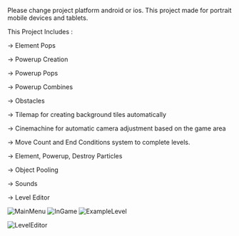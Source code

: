 Please change project platform android or ios. This project made for portrait mobile devices and tablets.

This Project Includes :

-> Element Pops

-> Powerup Creation

-> Powerup Pops

-> Powerup Combines

-> Obstacles

-> Tilemap for creating background tiles automatically

-> Cinemachine for automatic camera adjustment based on the game area

-> Move Count and End Conditions system to complete levels.

-> Element, Powerup, Destroy Particles

-> Object Pooling

-> Sounds

-> Level Editor

![MainMenu](https://github.com/user-attachments/assets/e8cf6b2a-6f6e-4e5d-91ee-6d01f56d1f02)
![InGame](https://github.com/user-attachments/assets/149e837b-1bf8-40f3-afeb-be234e1db5f6)
![ExampleLevel](https://github.com/user-attachments/assets/2bdbcdb1-0184-4478-8044-cd1fadec6b60)

![LevelEditor](https://github.com/user-attachments/assets/18377b59-454a-412f-89c1-1e51dde06551) 

